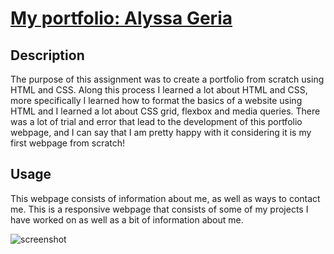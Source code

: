 # [My portfolio: Alyssa Geria](https://alyssageria.github.io/my-portfolio-page/)

## Description

The purpose of this assignment was to create a portfolio from scratch using HTML and CSS. Along this process I learned a lot about HTML and CSS, more specifically I learned how to format the basics of a website using HTML and I learned a lot about CSS grid, flexbox and media queries. There was a lot of trial and error that lead to the development of this portfolio webpage, and I can say that I am pretty happy with it considering it is my first webpage from scratch!

## Usage

This webpage consists of information about me, as well as ways to contact me. This is a responsive webpage that consists of some of my projects I have worked on as well as a bit of information about me. 

![screenshot](/assets/images/my-portfolio-screenshot.png)
